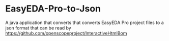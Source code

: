 # EasyEDA-Pro-to-Json
A java application that converts that converts EasyEDA Pro project files to a json format that can be read by https://github.com/openscopeproject/InteractiveHtmlBom
